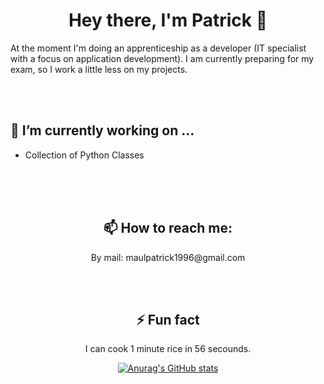 <!--
**PatrickMaul/PatrickMaul** is a ✨ _special_ ✨ repository because its `README.md` (this file) appears on your GitHub profile.
-->
<h1 align="center"><b>Hey there, I'm Patrick</b> 🦜</h1>
<p>
At the moment I'm doing an apprenticeship as a developer (IT specialist with a focus on application development). I am currently preparing for my exam, so I work a little less on my projects.
</p>
<br>
<br>
<h2>🔭 I’m currently working on ...</h2>
<ul>
  <li>
    Collection of Python Classes
  </li>
</ul>
<br>
<br>
<br>
<h2 align="center">📫 How to reach me:</h2>
<p align="center">
  By mail: maulpatrick1996@gmail.com
</p>
<br>
<br>
<h2  align="center">⚡ Fun fact</h2>
<p align="center">
  I can cook 1 minute rice in 56 secounds.
</p>

<div align="center">

[![Anurag's GitHub stats](https://github-readme-stats.vercel.app/api?username=PatrickMaul)](https://github.com/anuraghazra/github-readme-stats)
</div>

<!--
Here are some ideas to get you started:
- 👯 I’m looking to collaborate on ...
- 🤔 I’m looking for help with ...
- 💬 Ask me about ...
- 😄 Pronouns: ...
-->
